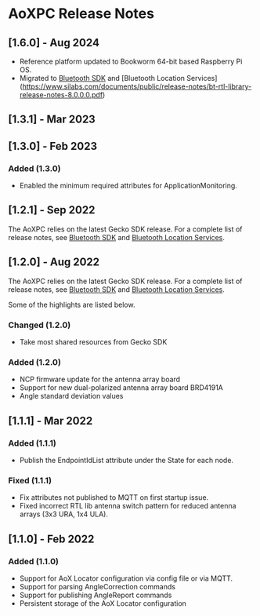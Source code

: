 # AoXPC Release Notes


## [1.6.0] - Aug 2024

* Reference platform updated to Bookworm 64-bit based Raspberry Pi OS.
* Migrated to [Bluetooth SDK](https://www.silabs.com/documents/public/release-notes/bt-software-release-notes-8.0.0.0.pdf) and [Bluetooth Location Services] (https://www.silabs.com/documents/public/release-notes/bt-rtl-library-release-notes-8.0.0.0.pdf)

## [1.3.1] - Mar 2023

## [1.3.0] - Feb 2023

### Added (1.3.0)

* Enabled the minimum required attributes for ApplicationMonitoring.

## [1.2.1] - Sep 2022

The AoXPC relies on the latest Gecko SDK release. For a complete list of release notes,
see [Bluetooth SDK](https://www.silabs.com/documents/public/release-notes/bt-software-release-notes-4.1.0.0.pdf)
and [Bluetooth Location Services](https://www.silabs.com/documents/public/release-notes/bt-rtl-library-release-notes-4.1.0.0.pdf).

## [1.2.0] - Aug 2022

The AoXPC relies on the latest Gecko SDK release. For a complete list of release notes,
see [Bluetooth SDK](https://www.silabs.com/documents/public/release-notes/bt-software-release-notes-4.0.0.0.pdf)
and [Bluetooth Location Services](https://www.silabs.com/documents/public/release-notes/bt-rtl-library-release-notes-4.0.0.0.pdf).

Some of the highlights are listed below.

### Changed (1.2.0)

* Take most shared resources from Gecko SDK

### Added (1.2.0)

* NCP firmware update for the antenna array board
* Support for new dual-polarized antenna array board BRD4191A
* Angle standard deviation values


## [1.1.1] - Mar 2022

### Added (1.1.1)

* Publish the EndpointIdList attribute under the State for each node.

### Fixed (1.1.1)

* Fix attributes not published to MQTT on first startup issue.
* Fixed incorrect RTL lib antenna switch pattern for reduced antenna arrays (3x3 URA, 1x4 ULA).

## [1.1.0] - Feb 2022

### Added (1.1.0)

* Support for AoX Locator configuration via config file or via MQTT.
* Support for parsing AngleCorrection commands
* Support for publishing AngleReport commands
* Persistent storage of the AoX Locator configuration
